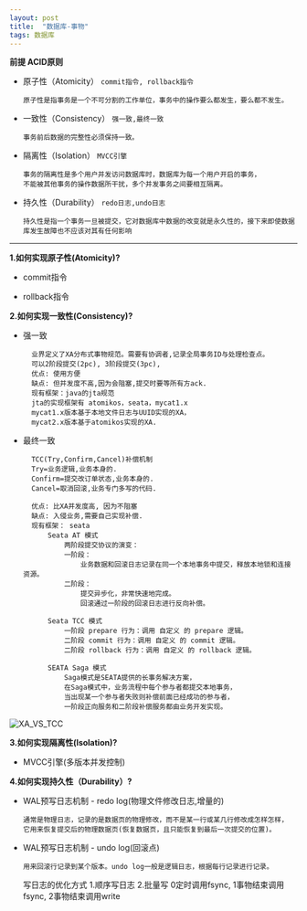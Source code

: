```yaml
---
layout: post
title:  "数据库-事物"
tags: 数据库
---
```


**前提 ACID原则**

- 原子性（Atomicity） `commit指令, rollback指令`

      原子性是指事务是一个不可分割的工作单位，事务中的操作要么都发生，要么都不发生。

- 一致性（Consistency） `强一致,最终一致`

      事务前后数据的完整性必须保持一致。

- 隔离性（Isolation） `MVCC引擎`

      事务的隔离性是多个用户并发访问数据库时，数据库为每一个用户开启的事务，
      不能被其他事务的操作数据所干扰，多个并发事务之间要相互隔离。

- 持久性（Durability） `redo日志,undo日志`

      持久性是指一个事务一旦被提交，它对数据库中数据的改变就是永久性的，接下来即使数据库发生故障也不应该对其有任何影响

 --- 
 
**1.如何实现原子性(Atomicity)?**

- commit指令
  
- rollback指令


**2.如何实现一致性(Consistency)?** 

- 强一致
  
        业界定义了XA分布式事物规范。需要有协调者,记录全局事务ID与处理检查点。
        可以2阶段提交(2pc), 3阶段提交(3pc), 
        优点: 使用方便
        缺点: 但并发度不高,因为会阻塞,提交时要等所有方ack.
        现有框架：java的jta规范
        jta的实现框架有 atomikos，seata，mycat1.x 
        mycat1.x版本基于本地文件日志与UUID实现的XA，
        mycat2.x版本基于atomikos实现的XA.

- 最终一致

        TCC(Try,Confirm,Cancel)补偿机制
        Try=业务逻辑,业务本身的.
        Confirm=提交改订单状态,业务本身的.
        Cancel=取消回滚,业务专门多写的代码.
        
        优点: 比XA并发度高, 因为不阻塞
        缺点: 入侵业务,需要自己实现补偿.
        现有框架： seata
            Seata AT 模式
                两阶段提交协议的演变：
                一阶段：
                    业务数据和回滚日志记录在同一个本地事务中提交，释放本地锁和连接资源。
                二阶段：
                    提交异步化，非常快速地完成。
                    回滚通过一阶段的回滚日志进行反向补偿。
                
            Seata TCC 模式
                一阶段 prepare 行为：调用 自定义 的 prepare 逻辑。
                二阶段 commit 行为：调用 自定义 的 commit 逻辑。
                二阶段 rollback 行为：调用 自定义 的 rollback 逻辑。
            
            SEATA Saga 模式
                Saga模式是SEATA提供的长事务解决方案，
                在Saga模式中，业务流程中每个参与者都提交本地事务，
                当出现某一个参与者失败则补偿前面已经成功的参与者，
                一阶段正向服务和二阶段补偿服务都由业务开发实现。

![XA_VS_TCC](../../../images/postimg/xa_vs_tcc.png)


**3.如何实现隔离性(Isolation)?** 

- MVCC引擎(多版本并发控制)
  

**4.如何实现持久性（Durability）?** 

- WAL预写日志机制 - redo log(物理文件修改日志,增量的)
    
      通常是物理日志，记录的是数据页的物理修改，而不是某一行或某几行修改成怎样怎样，
      它用来恢复提交后的物理数据页(恢复数据页，且只能恢复到最后一次提交的位置)。

- WAL预写日志机制 - undo log(回滚点)

      用来回滚行记录到某个版本。undo log一般是逻辑日志，根据每行记录进行记录。



    写日志的优化方式
    1.顺序写日志
    2.批量写
        0定时调用fsync, 
        1事物结束调用fsync, 
        2事物结束调用write
    
